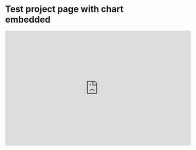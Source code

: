 # Test project page with chart embedded

<iframe width="600" height="371" seamless frameborder="0" scrolling="no" src="https://docs.google.com/spreadsheets/d/e/2PACX-1vR0UA0gJX9efoHdX0n6Klyy9STUJm0rQqTl6yre_03HPxkQRwTtHiVNLhRNBNGLuhqYmo5sn2JwmMfl/pubchart?oid=114318071&amp;format=interactive"></iframe>
